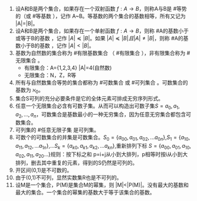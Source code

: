 1. 设A和B是两个集合，如果存在一个双射函数 $f:A\to B$，则称A与B是 #等势 的（或 #等基数 ），记作 A~B。等基数的两个集合的基数相等，所有又记为 |A|=|B|。
2. 设A和B是两个集合，如果存在一个单射函数 $f:A\to B$，则称 #A的基数小于或等于B的基数 ，记作 $|A|\preceq |B|$。如果 $|A|\preceq |B|且 |A|\ne |B|$，则称 #A的基数小于B的基数 ，记作 $|A|<|B|$。
3. 基数为自然数的集合称为 #有限基数集合 （ #有限集合 ），非有限集合称为 #无限集合 。
	- 有限集合：A={1,2,3,4} |A|=4(自然数)
	- 无限集合：N，Z，R等
4. 所有与自然数集合等势的集合都称为 #可数集合 或 #可列集合 。可数集合的基数为 $\aleph_0$。
5. 集合S可列的充分必要条件是它的全体元素可排成无穷序列形式。
6. 任意一个无限集合必含有可数子集。从而可以构造出可数子集$S={a_0,a_1,a_2,...,a_n}$，可数集合是基数最小的一种无穷集合，因为任意无穷集合都包含可数集合。
7. 可列集的 #任意无限子集 是可列集。
8. 可数个的可数集合的并集是可数集合。$S_0=\{a_{00},a_{01},a_{02},...a_{0n}\}$,$S_1=\{a_{10},a_{11},a_{12},...a_{1n}\}$,...$S_k=\{a_{k0},a_{k1},a_{k2},...a_{kn}\}$,重新排列下标 $S=\{a_{00},a_{01},a_{10},a_{02},a_{11},a_{20}...\}$规则：按下标之和 p=i+j从小到大排列，p相等时按i从小到大排列，删去其中重复的元素，得到的S仍然是可列的。
9. 开区间(0,1)是不可数的。
10. 由于(0,1)不可列，显然实数集R也是不可列的。
11. 设M是一个集合，P(M)是集合M的幂集，则 |M|<|P(M)|。没有最大的基数和最大的集合。一个集合的幂集的基数大于等于该集合的基数。
